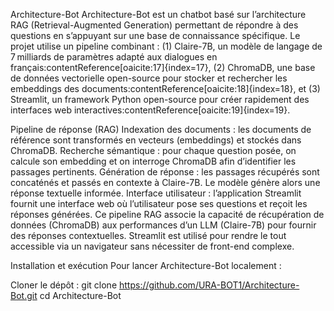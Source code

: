Architecture-Bot
Architecture-Bot est un chatbot basé sur l’architecture RAG (Retrieval-Augmented Generation) permettant de répondre à des questions en s’appuyant sur une base de connaissance spécifique. Le projet utilise un pipeline combinant : (1) Claire-7B, un modèle de langage de 7 milliards de paramètres adapté aux dialogues en français:contentReference[oaicite:17]{index=17}, (2) ChromaDB, une base de données vectorielle open-source pour stocker et rechercher les embeddings des documents:contentReference[oaicite:18]{index=18}, et (3) Streamlit, un framework Python open-source pour créer rapidement des interfaces web interactives:contentReference[oaicite:19]{index=19}.

Pipeline de réponse (RAG)
Indexation des documents : les documents de référence sont transformés en vecteurs (embeddings) et stockés dans ChromaDB.
Recherche sémantique : pour chaque question posée, on calcule son embedding et on interroge ChromaDB afin d’identifier les passages pertinents.
Génération de réponse : les passages récupérés sont concaténés et passés en contexte à Claire-7B. Le modèle génère alors une réponse textuelle informée.
Interface utilisateur : l’application Streamlit fournit une interface web où l’utilisateur pose ses questions et reçoit les réponses générées.
Ce pipeline RAG associe la capacité de récupération de données (ChromaDB) aux performances d’un LLM (Claire-7B) pour fournir des réponses contextuelles. Streamlit est utilisé pour rendre le tout accessible via un navigateur sans nécessiter de front-end complexe.

Installation et exécution
Pour lancer Architecture-Bot localement :

Cloner le dépôt :
git clone https://github.com/URA-BOT1/Architecture-Bot.git
cd Architecture-Bot
